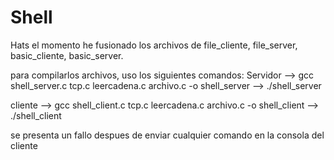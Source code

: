 # Shell

Hats el momento he fusionado los archivos de file_cliente, file_server,
basic_cliente, basic_server.

para compilarlos archivos, uso los siguientes comandos:
Servidor --> gcc shell_server.c tcp.c leercadena.c archivo.c -o shell_server
         --> ./shell_server 

cliente --> gcc shell_client.c tcp.c leercadena.c archivo.c -o shell_client
        --> ./shell_client


se presenta un fallo despues de enviar cualquier comando en la consola del cliente




